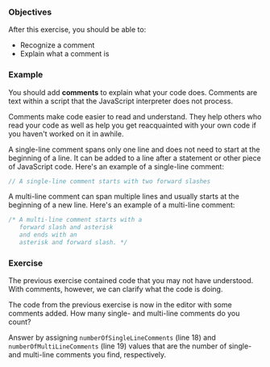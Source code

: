 <!--{ ids:[125], language:'JavaScript', type:'workshop', order: 2, name:'Comments I', description:'Comments help explain what a script does' }-->

### Objectives

After this exercise, you should be able to:

- Recognize a comment
- Explain what a comment is

### Example

You should add __comments__ to explain what your code does. Comments are text within a script that the JavaScript interpreter does not process.

Comments make code easier to read and understand. They help others who read your code as well as help you get reacquainted with your own code if you haven't worked on it in awhile.

A single-line comment spans only one line and does not need to start at the beginning of a line. It can be added to a line after a statement or other piece of JavaScript code. Here's an example of a single-line comment:

```js
// A single-line comment starts with two forward slashes
```

A multi-line comment can span multiple lines and usually starts at the beginning of a new line. Here's an example of a multi-line comment:

```js
/* A multi-line comment starts with a
   forward slash and asterisk
   and ends with an
   asterisk and forward slash. */
```

### Exercise

The previous exercise contained code that you may not have understood. With comments, however, we can clarify what the code is doing.

The code from the previous exercise is now in the editor with some comments added. How many single- and multi-line comments do you count?

Answer by assigning `numberOfSingleLineComments` (line 18) and `numberOfMultiLineComments` (line 19) values that are the number of single- and multi-line comments you find, respectively.
